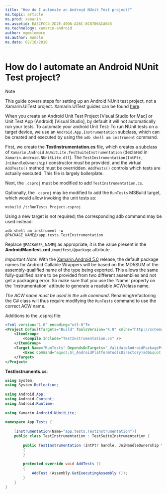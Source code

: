 ```yaml
---
title: "How do I automate an Android NUnit Test project?"
ms.topic: article
ms.prod: xamarin
ms.assetid: EA3CFCC4-2D2E-49D6-A26C-8C0706ACA045
ms.technology: xamarin-android
author: mgmclemore
ms.author: mamcle
ms.date: 02/16/2018
---
```


# How do I automate an Android NUnit Test project?

> [!NOTE]
> This guide covers steps for setting up an Android
NUnit test project, not a Xamarin.UITest project. Xamarin.UITest guides
can be found [here](https://docs.microsoft.com/appcenter/test-cloud/preparing-for-upload/uitest).

When you create an Android Unit Test Project
[Visual Studio for Mac] or Unit Test App (Android)
[Visual Studio], by default it will not automatically run your tests.
To automate your android Unit Test: To run NUnit tests on a target
device, we use an `Android.App.Instrumentation` subclass, which can be
created and executed by using the `adb shell am instrument` command.

First, we create the **TestInstrumentation.cs** file, which creates a
subclass of `Xamarin.Android.NUnitLite.TestSuiteInstrumentation`
(declared in `Xamarin.Android.NUnitLite.dll`). The
`TestInstrumentation(IntPtr, JniHandleOwnership)` constructor _must_ be
provided, and the virtual `AddTests()` method must be overridden.
`AddTests()` controls which tests are actually executed. This file is
largely boilerplate.

Next, the `.csproj` must be modified to add `TestInstrumentation.cs`.

Optionally, the `.csproj` may be modified to add the `RunTests` MSBuild
target, which would allow invoking the unit tests as:

```shell
msbuild /t:RunTests Project.csproj
```

Using a new target is not required; the corresponding adb command may
be used instead:

```shell
adb shell am instrument -w @PACKAGE_NAME@/app.tests.TestInstrumentation
```

Replace `@PACKAGE\_NAME@` as appropriate; it is the value present in the
**AndroidManifest.xml** `/manifest/@package` attribute.

*Important Note*: With the
[Xamarin.Android 5.0](https://developer.xamarin.com/releases/android/xamarin.android_5/xamarin.android_5.1/#Android_Callable_Wrapper_Naming)
release, the default package names for Android Callable Wrappers will
be based on the MD5SUM of the assembly-qualified name of the type being
exported. This allows the same fully-qualified name to be provided from
two different assemblies and not get a packaging error. So make sure
that you use the \`Name\` property on the \`Instrumentation\` attibute
to generate a readable ACW/class name.

_The ACW name must be used in the `adb` command_. Renaming/refactoring
the C# class will thus require modifying the `RunTests` command to use
the correct ACW name.

Additions to the .csproj file:

```xml
<?xml version="1.0" encoding="utf-8"?>
<Project DefaultTargets="Build" ToolsVersion="4.0" xmlns="http://schemas.microsoft.com/developer/msbuild/2003">
    <ItemGroup>
        <Compile Include="TestInstrumentation.cs" />
    </ItemGroup>
    <Target Name="RunTests" DependsOnTargets="_ValidateAndroidPackageProperties">
        <Exec Command="&quot;$(_AndroidPlatformToolsDirectory)adb&quot; $(AdbTarget) $(AdbOptions) shell am instrument -w $(_AndroidPackage)/app.tests.TestInstrumentation" />
    </Target>
</Project>
```

**TestInstruments.cs**:

```cs 
using System;
using System.Reflection;
 
using Android.App;
using Android.Content;
using Android.Runtime;
 
using Xamarin.Android.NUnitLite;
 
namespace App.Tests {
 
    [Instrumentation(Name="app.tests.TestInstrumentation")]
    public class TestInstrumentation : TestSuiteInstrumentation {
 
        public TestInstrumentation (IntPtr handle, JniHandleOwnership transfer) : base (handle, transfer)
        {
        }
 
        protected override void AddTests ()
        {
            AddTest (Assembly.GetExecutingAssembly ());
        }
    }
}
```

